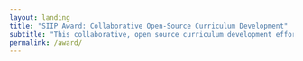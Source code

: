 ```yaml
---
layout: landing
title: "SIIP Award: Collaborative Open-Source Curriculum Development"
subtitle: "This collaborative, open source curriculum development effort, supported by UIUC AE3 SIIP, aims to approach teaching more like we approach research."
permalink: /award/
---
```

